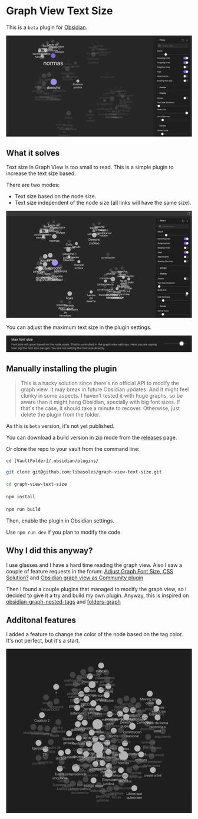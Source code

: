 # Graph View Text Size

This is a `beta` plugin for [Obsidian](https://obsidian.md).

![demo.png](./demo.png)

## What it solves

Text size in Graph View is too small to read. This is a simple plugin to increase the text size based.

There are two modes:

- Text size based on the node size.
- Text size independent of the node size (all links will have the same size).

![demo.gif](./demo.gif)

You can adjust the maximum text size in the plugin settings.

![settings.gif](./settings.png)

## Manually installing the plugin

> This is a hacky solution since there's no official API to modify the graph view. It may break in future Obsidian updates. And it might feel clunky in some aspects. I haven't tested it with huge graphs, so be aware than it might hang Obsidian, specially with big font sizes. If that's the case, it should take a minute to recover. Otherwise, just delete the plugin from the folder.

As this is `beta` version,  it's not yet published.

You can download a build version in zip mode from the [releases](https://github.com/libasoles/graph-view-text-size/releases) page.

Or clone the repo to your vault from the command line:

`cd [VaultFolder]/.obsidian/plugins/`

```bash
git clone git@github.com:libasoles/graph-view-text-size.git

cd graph-view-text-size

npm install

npm run build
```

Then, enable the plugin in Obsidian settings.

Use `npm run dev` if you plan to modify the code.

## Why I did this anyway?

I use glasses and I have a hard time reading the graph view. Also I saw a couple of feature requests in the forum:
[Adjust Graph Font Size, CSS Solution?](https://forum.obsidian.md/t/request-adjust-graph-font-size-css-solution/6461) and
[Obsidian graph view as Community plugin](https://forum.obsidian.md/t/obsidian-graph-view-as-community-plugin/18042/3)

Then I found a couple plugins that managed to modify the graph view, so I decided to give it a try and build my own plugin. Anyway, this is inspired on [obsidian-graph-nested-tags](https://github.com/drPilman/obsidian-graph-nested-tags) and [folders-graph](https://github.com/Ratibus11/folders2graph)

## Additonal features

I added a feature to change the color of the node based on the tag color. It's not perfect, but it's a start.

![matchColor.png](./matchColor.png)
